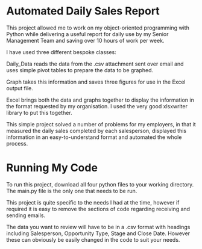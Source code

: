 # Automated Daily Sales Report

This project allowed me to work on my object-oriented programming with Python while delivering a useful report for daily use by my Senior Management Team and saving over 10 hours of work per week.

I have used three different bespoke classes:

Daily_Data reads the data from the .csv attachment sent over email and uses simple pivot tables to prepare the data to be graphed.

Graph takes this information and saves three figures for use in the Excel output file.

Excel brings both the data and graphs together to display the information in the format requested by my organisation. I used the very good xlsxwriter library to put this together.

This simple project solved a number of problems for my employers, in that it measured the daily sales completed by each salesperson, displayed this information in an easy-to-understand format and automated the whole process.

# Running My Code

To run this project, download all four python files to your working directory. The main.py file is the only one that needs to be run.

This project is quite specific to the needs I had at the time, however if required it is easy to remove the sections of code regarding receiving and sending emails. 

The data you want to review will have to be in a .csv format with headings including Salesperson, Opportunity Type, Stage and Close Date. However these can obviously be easily changed in the code to suit your needs. 
